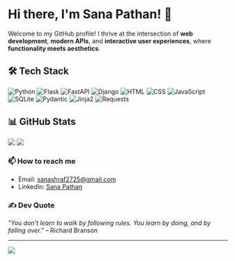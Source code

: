 # Hi there, I'm Sana Pathan! 👋  

Welcome to my GitHub profile! I thrive at the intersection of **web development**, **modern APIs**, and **interactive user experiences**, where **functionality meets aesthetics**.


## 🛠️ Tech Stack  
![Python](https://img.shields.io/badge/Python-3670A0?style=flat&logo=python&logoColor=ffdd54) ![Flask](https://img.shields.io/badge/Flask-%23000.svg?style=flat&logo=flask&logoColor=white) ![FastAPI](https://img.shields.io/badge/FastAPI-%2300C7B7.svg?style=flat&logo=fastapi&logoColor=white) ![Django](https://img.shields.io/badge/Django-%23092E20.svg?style=flat&logo=django&logoColor=white) ![HTML](https://img.shields.io/badge/HTML5-%23E34F26.svg?style=flat&logo=html5&logoColor=white) ![CSS](https://img.shields.io/badge/CSS3-%231572B6.svg?style=flat&logo=css3&logoColor=white) ![JavaScript](https://img.shields.io/badge/JavaScript-%23F7DF1E.svg?style=flat&logo=javascript&logoColor=black) ![SQLite](https://img.shields.io/badge/SQLite-%2307405e.svg?style=flat&logo=sqlite&logoColor=white) ![Pydantic](https://img.shields.io/badge/Pydantic-%2300C7B7.svg?style=flat&logo=pydantic&logoColor=white) ![Jinja2](https://img.shields.io/badge/Jinja2-%23B41717.svg?style=flat&logo=jinja2&logoColor=white) ![Requests](https://img.shields.io/badge/Requests-%23000000.svg?style=flat&logo=requests&logoColor=white) 


## 📊 GitHub Stats  
![](https://github-readme-streak-stats.herokuapp.com/?user=Sanaapathann&theme=dark&hide_border=false) ![](https://github-readme-stats.vercel.app/api/top-langs/?username=Sanaapathann&theme=dark&hide_border=false&include_all_commits=true&count_private=true&layout=compact)  

### 📫 How to reach me
- Email: sanashraf2725@gmail.com
- LinkedIn: [Sana Pathan](https://www.linkedin.com/in/sana-pathan-434804254/)
  
### ✍️ Dev Quote  
_"You don’t learn to walk by following rules. You learn by doing, and by falling over."_ – Richard Branson  

---  
[![](https://visitcount.itsvg.in/api?id=Sanaapathann&icon=0&color=0)](https://visitcount.itsvg.in)  
